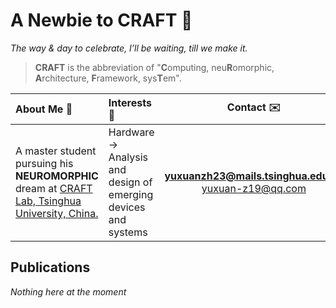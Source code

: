 # A Newbie to CRAFT :rocket:

*The way & day to celebrate, I’ll be waiting, till we make it.* 

> **CRAFT** is the abbreviation of "**C**omputing, neu**R**omorphic, **A**rchitecture, **F**ramework, sys**T**em". 

|About Me :beginner:|Interests :microscope:|Contact :envelope:|
|:-|:-|:-:|
|A master student pursuing his **NEUROMORPHIC** dream at [CRAFT Lab, Tsinghua University, China.](https://craft.cs.tsinghua.edu.cn/) | Hardware $\rightarrow$ Analysis and design of emerging devices and systems |**[yuxuanzh23@mails.tsinghua.edu.cn](mailto:yuxuanzh23@mails.tsinghua.edu.cn)** </br> [yuxuan-z19@qq.com](mailto:yuxuan-z19@qq.com)|

## Publications

*Nothing here at the moment*
